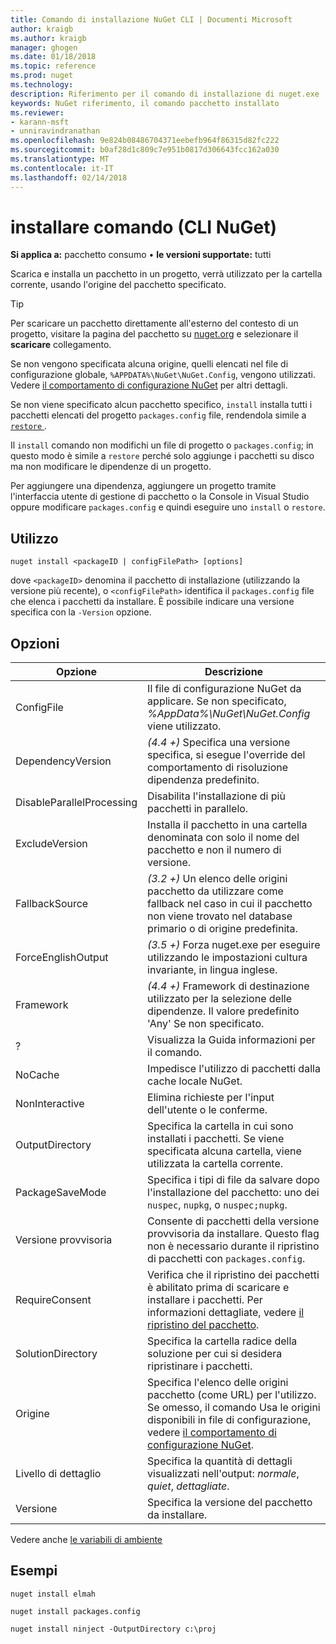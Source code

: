 ```yaml
---
title: Comando di installazione NuGet CLI | Documenti Microsoft
author: kraigb
ms.author: kraigb
manager: ghogen
ms.date: 01/18/2018
ms.topic: reference
ms.prod: nuget
ms.technology: 
description: Riferimento per il comando di installazione di nuget.exe
keywords: NuGet riferimento, il comando pacchetto installato
ms.reviewer:
- karann-msft
- unniravindranathan
ms.openlocfilehash: 9e824b08486704371eebefb964f86315d82fc222
ms.sourcegitcommit: b0af28d1c809c7e951b0817d306643fcc162a030
ms.translationtype: MT
ms.contentlocale: it-IT
ms.lasthandoff: 02/14/2018
---
```

# <a name="install-command-nuget-cli"></a>installare comando (CLI NuGet)

**Si applica a:** pacchetto consumo &bullet; **le versioni supportate:** tutti

Scarica e installa un pacchetto in un progetto, verrà utilizzato per la cartella corrente, usando l'origine del pacchetto specificato.

> [!Tip]
> Per scaricare un pacchetto direttamente all'esterno del contesto di un progetto, visitare la pagina del pacchetto su [nuget.org](https://www.nuget.org) e selezionare il **scaricare** collegamento.

Se non vengono specificata alcuna origine, quelli elencati nel file di configurazione globale, `%APPDATA%\NuGet\NuGet.Config`, vengono utilizzati. Vedere [il comportamento di configurazione NuGet](../consume-packages/configuring-nuget-behavior.md) per altri dettagli.

Se non viene specificato alcun pacchetto specifico, `install` installa tutti i pacchetti elencati del progetto `packages.config` file, rendendola simile a [ `restore` ](cli-ref-restore.md).

Il `install` comando non modifichi un file di progetto o `packages.config`; in questo modo è simile a `restore` perché solo aggiunge i pacchetti su disco ma non modificare le dipendenze di un progetto.

Per aggiungere una dipendenza, aggiungere un progetto tramite l'interfaccia utente di gestione di pacchetto o la Console in Visual Studio oppure modificare `packages.config` e quindi eseguire uno `install` o `restore`.

## <a name="usage"></a>Utilizzo

```cli
nuget install <packageID | configFilePath> [options]
```

dove `<packageID>` denomina il pacchetto di installazione (utilizzando la versione più recente), o `<configFilePath>` identifica il `packages.config` file che elenca i pacchetti da installare. È possibile indicare una versione specifica con la `-Version` opzione.

## <a name="options"></a>Opzioni

| Opzione | Descrizione |
| --- | --- |
| ConfigFile | Il file di configurazione NuGet da applicare. Se non specificato, *%AppData%\NuGet\NuGet.Config* viene utilizzato. |
| DependencyVersion | *(4.4 +)*  Specifica una versione specifica, si esegue l'override del comportamento di risoluzione dipendenza predefinito. |
| DisableParallelProcessing | Disabilita l'installazione di più pacchetti in parallelo. |
| ExcludeVersion | Installa il pacchetto in una cartella denominata con solo il nome del pacchetto e non il numero di versione. |
| FallbackSource | *(3.2 +)*  Un elenco delle origini pacchetto da utilizzare come fallback nel caso in cui il pacchetto non viene trovato nel database primario o di origine predefinita. |
| ForceEnglishOutput | *(3.5 +)*  Forza nuget.exe per eseguire utilizzando le impostazioni cultura invariante, in lingua inglese. |
| Framework | *(4.4 +)*  Framework di destinazione utilizzato per la selezione delle dipendenze. Il valore predefinito 'Any' Se non specificato. |
| ? | Visualizza la Guida informazioni per il comando. |
| NoCache | Impedisce l'utilizzo di pacchetti dalla cache locale NuGet. |
| NonInteractive | Elimina richieste per l'input dell'utente o le conferme. |
| OutputDirectory | Specifica la cartella in cui sono installati i pacchetti. Se viene specificata alcuna cartella, viene utilizzata la cartella corrente. |
| PackageSaveMode | Specifica i tipi di file da salvare dopo l'installazione del pacchetto: uno dei `nuspec`, `nupkg`, o `nuspec;nupkg`. |
| Versione provvisoria | Consente di pacchetti della versione provvisoria da installare. Questo flag non è necessario durante il ripristino di pacchetti con `packages.config`. |
| RequireConsent | Verifica che il ripristino dei pacchetti è abilitato prima di scaricare e installare i pacchetti. Per informazioni dettagliate, vedere [il ripristino del pacchetto](../consume-packages/package-restore.md). |
| SolutionDirectory | Specifica la cartella radice della soluzione per cui si desidera ripristinare i pacchetti. |
| Origine | Specifica l'elenco delle origini pacchetto (come URL) per l'utilizzo. Se omesso, il comando Usa le origini disponibili in file di configurazione, vedere [il comportamento di configurazione NuGet](../consume-packages/configuring-nuget-behavior.md). |
| Livello di dettaglio | Specifica la quantità di dettagli visualizzati nell'output: *normale*, *quiet*, *dettagliate*. |
| Versione | Specifica la versione del pacchetto da installare. |

Vedere anche [le variabili di ambiente](cli-ref-environment-variables.md)

## <a name="examples"></a>Esempi

```cli
nuget install elmah

nuget install packages.config

nuget install ninject -OutputDirectory c:\proj
```
